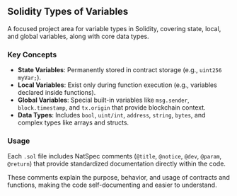 ## Solidity Types of Variables

A focused project area for variable types in Solidity, covering state, local, and global variables, along with core data types.


### Key Concepts
- **State Variables**: Permanently stored in contract storage (e.g., `uint256 myVar;`).
- **Local Variables**: Exist only during function execution (e.g., variables declared inside functions).
- **Global Variables**: Special built-in variables like `msg.sender`, `block.timestamp`, and `tx.origin` that provide blockchain context.
- **Data Types**: Includes `bool`, `uint/int`, `address`, `string`, `bytes`, and complex types like arrays and structs.

### Usage
Each `.sol` file includes NatSpec comments (`@title`, `@notice`, `@dev`, `@param`, `@return`) that provide standardized documentation directly within the code. 

These comments explain the purpose, behavior, and usage of contracts and functions, making the code self-documenting and easier to understand.
